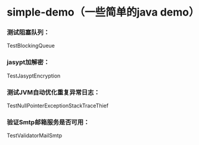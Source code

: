 # simple-demo（一些简单的java demo）

### 测试阻塞队列：
TestBlockingQueue
### jasypt加解密：
TestJasyptEncryption
### 测试JVM自动优化重复异常日志：
TestNullPointerExceptionStackTraceThief
### 验证Smtp邮箱服务是否可用：
TestValidatorMailSmtp
